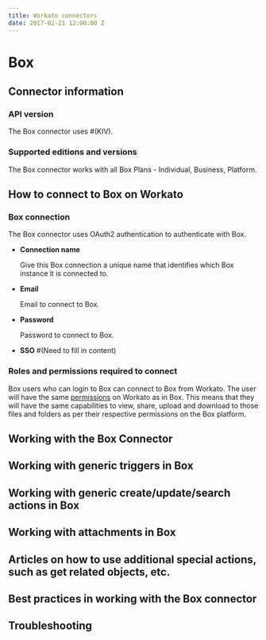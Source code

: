 ```yaml
---
title: Workato connectors
date: 2017-02-21 12:00:00 Z
---
```


# Box

## Connector information

### API version
The Box connector uses #(KIV). 

### Supported editions and versions
The Box connector works with all Box Plans - Individual, Business, Platform. 

## How to connect to Box on Workato

### Box connection
The Box connector uses OAuth2 authentication to authenticate with Box. 

* **Connection name**

  Give this Box connection a unique name that identifies which Box instance it is connected to.

* **Email**

  Email to connect to Box.

* **Password**

  Password to connect to Box.
  
* **SSO**
#(Need to fill in content)
  

### Roles and permissions required to connect
Box users who can login to Box can connect to Box from Workato. The user will have the same [permissions](https://community.box.com/t5/Collaboration-and-Sharing/What-Are-The-Different-Access-Levels-For-Collaborators/ta-p/144) on Workato as in Box. This means that they will have the same capabilities to view, share, upload and download to those files and folders as per their respective permissions on the Box platform.

## Working with the Box Connector

## Working with generic triggers in Box

## Working with generic create/update/search actions in Box

## Working with attachments in Box

## Articles on how to use additional special actions, such as get related objects, etc.

## Best practices in working with the Box connector

## Troubleshooting
